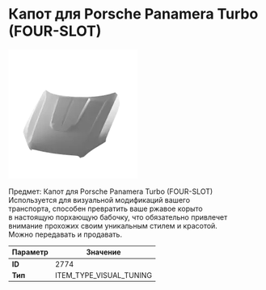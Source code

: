 # Капот для Porsche Panamera Turbo (FOUR-SLOT)

![Item Image](../img/2774.webp?raw=true)

Предмет: Капот для Porsche Panamera Turbo (FOUR-SLOT)<br>Используется для визуальной модификаций вашего<br>транспорта, способен превратить ваше ржавое корыто<br>в настоящую порхающую бабочку, что обязательно привлечет<br>внимание прохожих своим уникальным стилем и красотой.<br>Можно передавать и продавать.


| Параметр | Значение |
|----------|----------|
| **ID** | 2774 |
| **Тип** | ITEM_TYPE_VISUAL_TUNING |


